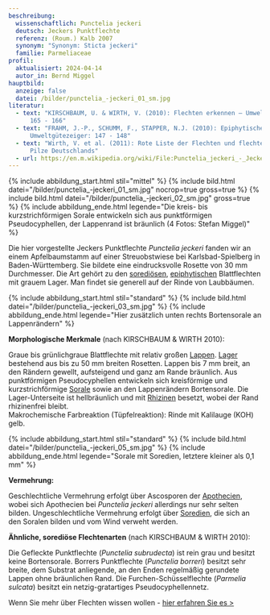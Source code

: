 ```yaml
---
beschreibung:
  wissenschaftlich: Punctelia jeckeri
  deutsch: Jeckers Punktflechte
  referenz: (Roum.) Kalb 2007
  synonym: "Synonym: Sticta jeckeri"
  familie: Parmeliaceae
profil:
  aktualisiert: 2024-04-14
  autor_in: Bernd Miggel
hauptbild:
  anzeige: false
  datei: /bilder/punctelia_-jeckeri_01_sm.jpg
literatur:
  - text: "KIRSCHBAUM, U. & WIRTH, V. (2010): Flechten erkennen – Umwelt bewerten:
      165 - 166"
  - text: "FRAHM, J.-P., SCHUMM, F., STAPPER, N.J. (2010): Epiphytische Flechten als
      Umweltgütezeiger: 147 - 148"
  - text: "Wirth, V. et al. (2011): Rote Liste der Flechten und flechtenbewohnende
      Pilze Deutschlands"
  - url: https://en.m.wikipedia.org/wiki/File:Punctelia_jeckeri_-_Jeckers_Punktflechte_-_01.jpg
---
```

{% include abbildung_start.html stil="mittel" %}
{% include bild.html datei="/bilder/punctelia_-jeckeri_01_sm.jpg" nocrop=true gross=true %}
{% include bild.html datei="/bilder/punctelia_-jeckeri_02_sm.jpg" gross=true %}
{% include abbildung_ende.html legende="Die kreis- bis kurzstrichförmigen Sorale entwickeln sich aus punktförmigen Pseudocyphellen, der Lappenrand ist bräunlich (4 Fotos: Stefan Miggel)" %}

Die hier vorgestellte Jeckers Punktflechte *Punctelia jeckeri* fanden wir an einem Apfelbaumstamm auf einer Streuobstwiese bei Karlsbad-Spielberg in Baden-Württemberg. Sie bildete eine eindrucksvolle Rosette von 30 mm Durchmesser. Die Art gehört zu den [sorediösen](sorediös "Glossar"), [epiphytischen](epiphytisch "Glossar") Blattflechten mit grauem Lager. Man findet sie generell auf der Rinde von Laubbäumen.

{% include abbildung_start.html stil="standard" %}
{% include bild.html datei="/bilder/punctelia_-jeckeri_03_sm.jpg" %}
{% include abbildung_ende.html legende="Hier zusätzlich unten rechts Bortensorale an Lappenrändern" %}

**Morphologische Merkmale** (nach KIRSCHBAUM & WIRTH 2010):

Graue bis grünlichgraue Blattflechte mit relativ großen [Lappen](Lappen "Glossar"). [Lager](Lager "Glossar") bestehend aus bis zu 50 mm breiten Rosetten. Lappen bis 7 mm breit, an den Rändern gewellt, aufsteigend und ganz am Rande bräunlich. Aus punktförmigen Pseudocyphellen entwickeln sich kreisförmige und kurzstrichförmige [Sorale](Sorale "Glossar") sowie an den Lappenrändern Bortensorale. Die Lager-Unterseite ist hellbräunlich und mit [Rhizinen](Rhizine "Glossar") besetzt, wobei der Rand rhizinenfrei bleibt.\
Makrochemische Farbreaktion (Tüpfelreaktion): Rinde mit Kalilauge (KOH) gelb.

{% include abbildung_start.html stil="standard" %}
{% include bild.html datei="/bilder/punctelia_-jeckeri_05_sm.jpg" %}
{% include abbildung_ende.html legende="Sorale mit Soredien, letztere kleiner als 0,1 mm" %}

**Vermehrung:**

Geschlechtliche Vermehrung erfolgt über Ascosporen der [Apothecien](Apothecien "Glossar"), wobei sich Apothecien bei *Punctelia jeckeri* allerdings nur sehr selten bilden. Ungeschlechtliche Vermehrung erfolgt über [Soredien](<Soredien "Glossar">), die sich an den Soralen bilden und vom Wind verweht werden.

**Ähnliche, sorediöse Flechtenarten** (nach KIRSCHBAUM & WIRTH 2010):

Die Gefleckte Punktflechte (*Punctelia subrudecta*) ist rein grau und besitzt keine Bortensorale.
Borrers Punktflechte (*Punctelia borreri*) besitzt sehr breite, dem Substrat anliegende, an den Enden regelmäßig gerundete Lappen ohne bräunlichen Rand.
Die Furchen-Schüsselflechte (*Parmelia sulcata*) besitzt ein netzig-gratartiges Pseudocyphellennetz.

Wenn Sie mehr über Flechten wissen wollen - [hier erfahren Sie es >](/verwandt/flechten)